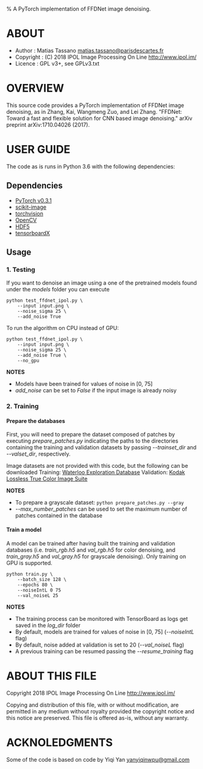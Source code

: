 % A PyTorch implementation of FFDNet image denoising.

# ABOUT

* Author    : Matias Tassano <matias.tassano@parisdescartes.fr>
* Copyright : (C) 2018 IPOL Image Processing On Line http://www.ipol.im/
* Licence   : GPL v3+, see GPLv3.txt

# OVERVIEW

This source code provides a PyTorch implementation of FFDNet image denoising,
as in Zhang, Kai, Wangmeng Zuo, and Lei Zhang. "FFDNet: Toward a 
fast and flexible solution for CNN based image denoising." arXiv preprint 
arXiv:1710.04026 (2017).

# USER GUIDE

The code as is runs in Python 3.6 with the following dependencies:
## Dependencies
* [PyTorch v0.3.1](http://pytorch.org/)
* [scikit-image](http://scikit-image.org/)
* [torchvision](https://github.com/pytorch/vision)
* [OpenCV](https://pypi.org/project/opencv-python/)
* [HDF5](http://www.h5py.org/)
* [tensorboardX](https://github.com/lanpa/tensorboard-pytorch)

## Usage

### 1. Testing

If you want to denoise an image using a one of the pretrained models
found under the *models* folder you can execute
```
python test_ffdnet_ipol.py \
	--input input.png \
	--noise_sigma 25 \
	--add_noise True
```
To run the algorithm on CPU instead of GPU:
```
python test_ffdnet_ipol.py \
	--input input.png \
	--noise_sigma 25 \
	--add_noise True \
	--no_gpu
```
**NOTES**
* Models have been trained for values of noise in [0, 75]
* *add_noise* can be set to *False* if the input image is already noisy

### 2. Training

#### Prepare the databases

First, you will need to prepare the dataset composed of patches by executing
*prepare_patches.py* indicating the paths to the directories containing the 
training and validation datasets by passing *--trainset_dir* and
*--valset_dir*, respectively.

Image datasets are not provided with this code, but the following can be downloaded
Training:
[Waterloo Exploration Database](https://ece.uwaterloo.ca/~k29ma/exploration/)
Validation:
[Kodak Lossless True Color Image Suite](http://r0k.us/graphics/kodak/)

**NOTES**
* To prepare a grayscale dataset: ```python prepare_patches.py --gray```
* *--max_number_patches* can be used to set the maximum number of patches
contained in the database

#### Train a model

A model can be trained after having built the training and validation databases 
(i.e. *train_rgb.h5* and *val_rgb.h5* for color denoising, and *train_gray.h5*
and *val_gray.h5* for grayscale denoising).
Only training on GPU is supported.
```
python train.py \
	--batch_size 128 \
	--epochs 80 \
	--noiseIntL 0 75
	--val_noiseL 25
```
**NOTES**
* The training process can be monitored with TensorBoard as logs get saved
in the *log_dir* folder
* By default, models are trained for values of noise in [0, 75] (*--noiseIntL*
flag)
* By default, noise added at validation is set to 20 (*--val_noiseL* flag)
* A previous training can be resumed passing the *--resume_training* flag

# ABOUT THIS FILE

Copyright 2018 IPOL Image Processing On Line http://www.ipol.im/

Copying and distribution of this file, with or without modification,
are permitted in any medium without royalty provided the copyright
notice and this notice are preserved.  This file is offered as-is,
without any warranty.

# ACKNOLEDGMENTS

Some of the code is based on code by Yiqi Yan <yanyiqinwpu@gmail.com>
